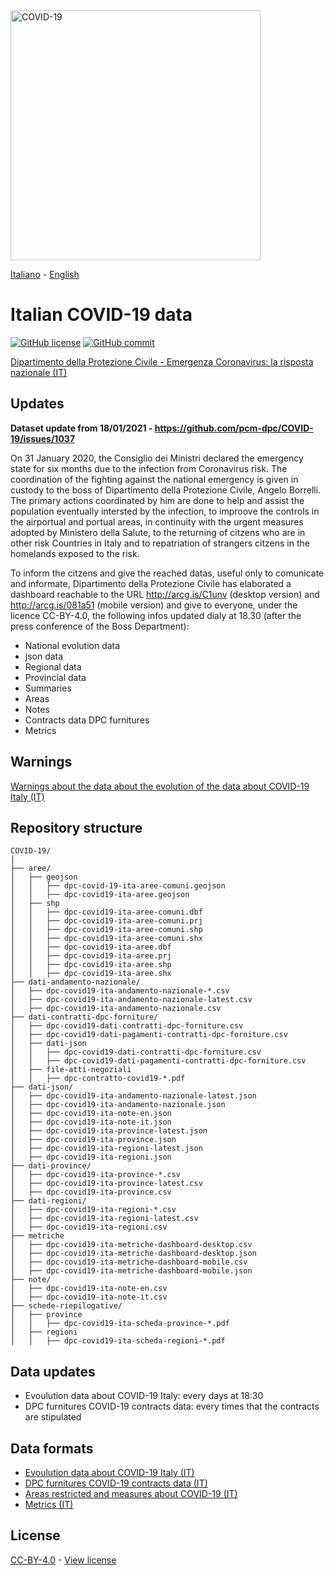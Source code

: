 <img src="http://opendatadpc.maps.arcgis.com/sharing/rest/content/items/5c8ef7516b5b4bb19f61037b4cd69015/data" alt="COVID-19" data-canonical-src="http://opendatadpc.maps.arcgis.com/sharing/rest/content/items/5c8ef7516b5b4bb19f61037b4cd69015/data" width="400" />

[Italiano](README.md) - [English](README_EN.md)

# Italian COVID-19 data

[![GitHub license](https://img.shields.io/badge/License-Creative%20Commons%20Attribution%204.0%20International-blue)](https://github.com/pcm-dpc/COVID-19/blob/master/LICENSE)
[![GitHub commit](https://img.shields.io/github/last-commit/pcm-dpc/COVID-19)](https://github.com/pcm-dpc/COVID-19/commits/master)

[Dipartimento della Protezione Civile - Emergenza Coronavirus: la risposta nazionale (IT)](http://www.protezionecivile.it/attivita-rischi/rischio-sanitario/emergenze/coronavirus)

## Updates 
**Dataset update from 18/01/2021 - https://github.com/pcm-dpc/COVID-19/issues/1037**

On 31 January 2020, the Consiglio dei Ministri declared the emergency state for six months due to the infection from Coronavirus risk.
The coordination of the fighting against the national emergency is given in custody to the boss of Dipartimento della Protezione Civile, Angelo Borrelli.
The primary actions coordinated by him are done to help and assist the population eventually intersted by the infection, to improove the controls in the airportual and portual areas, in continuity with the urgent measures adopted by Ministero della Salute, to the returning of citzens who are in other risk Countries in Italy and to repatriation of strangers citzens in the homelands exposed to the risk.

To inform the citzens and give the reached datas, useful only to comunicate and informate, Dipartimento della Protezione Civile has elaborated a dashboard reachable to the URL http://arcg.is/C1unv (desktop version) and http://arcg.is/081a51 (mobile version) and give to everyone, under the licence CC-BY-4.0, the following infos updated dialy at 18.30 (after the press conference of the Boss Department):

- National evolution data
- json data
- Regional data
- Provincial data
- Summaries
- Areas
- Notes
- Contracts data DPC furnitures
- Metrics

## Warnings

[Warnings about the data about the evolution of the data about COVID-19 Italy (IT)](avvisi.md)

## Repository structure
```
COVID-19/
│
├── aree/
│   ├── geojson
│   │   ├── dpc-covid-19-ita-aree-comuni.geojson
│   │   ├── dpc-covid19-ita-aree.geojson
│   ├── shp
│   │   ├── dpc-covid19-ita-aree-comuni.dbf
│   │   ├── dpc-covid19-ita-aree-comuni.prj
│   │   ├── dpc-covid19-ita-aree-comuni.shp
│   │   ├── dpc-covid19-ita-aree-comuni.shx
│   │   ├── dpc-covid19-ita-aree.dbf
│   │   ├── dpc-covid19-ita-aree.prj
│   │   ├── dpc-covid19-ita-aree.shp
│   │   ├── dpc-covid19-ita-aree.shx
├── dati-andamento-nazionale/
│   ├── dpc-covid19-ita-andamento-nazionale-*.csv
│   ├── dpc-covid19-ita-andamento-nazionale-latest.csv
│   ├── dpc-covid19-ita-andamento-nazionale.csv
├── dati-contratti-dpc-forniture/
│   ├── dpc-covid19-dati-contratti-dpc-forniture.csv
│   ├── dpc-covid19-dati-pagamenti-contratti-dpc-forniture.csv
│   ├── dati-json
│   │   ├── dpc-covid19-dati-contratti-dpc-forniture.csv
│   │   ├── dpc-covid19-dati-pagamenti-contratti-dpc-forniture.csv
│   ├── file-atti-negoziali
│   │   ├── dpc-contratto-covid19-*.pdf
├── dati-json/
│   ├── dpc-covid19-ita-andamento-nazionale-latest.json
│   ├── dpc-covid19-ita-andamento-nazionale.json
│   ├── dpc-covid19-ita-note-en.json
│   ├── dpc-covid19-ita-note-it.json
│   ├── dpc-covid19-ita-province-latest.json
│   ├── dpc-covid19-ita-province.json
│   ├── dpc-covid19-ita-regioni-latest.json
│   ├── dpc-covid19-ita-regioni.json
├── dati-province/
│   ├── dpc-covid19-ita-province-*.csv
│   ├── dpc-covid19-ita-province-latest.csv
│   ├── dpc-covid19-ita-province.csv
├── dati-regioni/
│   ├── dpc-covid19-ita-regioni-*.csv
│   ├── dpc-covid19-ita-regioni-latest.csv
│   ├── dpc-covid19-ita-regioni.csv
├── metriche
│   ├── dpc-covid19-ita-metriche-dashboard-desktop.csv
│   ├── dpc-covid19-ita-metriche-dashboard-desktop.json
│   ├── dpc-covid19-ita-metriche-dashboard-mobile.csv
│   ├── dpc-covid19-ita-metriche-dashboard-mobile.json
├── note/
│   ├── dpc-covid19-ita-note-en.csv
│   ├── dpc-covid19-ita-note-it.csv
├── schede-riepilogative/
│   ├── province
│   │   ├── dpc-covid19-ita-scheda-province-*.pdf
│   ├── regioni
│   │   ├── dpc-covid19-ita-scheda-regioni-*.pdf
```

## Data updates

- Evoulution data about COVID-19 Italy: every days at 18:30
- DPC furnitures COVID-19 contracts data: every times that the contracts are stipulated

## Data formats

- [Evoulution data about COVID-19 Italy (IT)](dati-andamento-covid19-italia.md)<br>
- [DPC furnitures COVID-19 contracts data (IT)](dati-contratti-dpc-covid19-fornitura.md)
- [Areas restricted and measures about COVID-19 (IT)](dati-aree-covid19.md)
- [Metrics (IT)](metriche.md)

## License

[CC-BY-4.0](https://creativecommons.org/licenses/by/4.0/deed.it) - [View license](https://github.com/pcm-dpc/COVID-19/blob/master/LICENSE)

